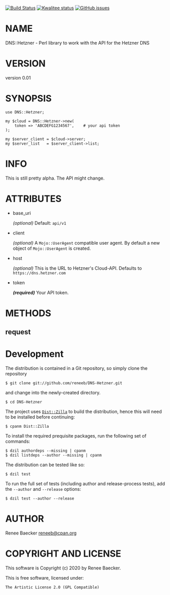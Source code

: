 [![Build Status](https://travis-ci.org/reneeb/DNS-Hetzner.svg?branch=master)](https://travis-ci.org/reneeb/DNS-Hetzner)
[![Kwalitee status](http://cpants.cpanauthors.org/dist/DNS-Hetzner.png)](http://cpants.charsbar.org/dist/overview/DNS-Hetzner)
[![GitHub issues](https://img.shields.io/github/issues/reneeb/DNS-Hetzner.svg)](https://github.com/reneeb/DNS-Hetzner/issues)

# NAME

DNS::Hetzner - Perl library to work with the API for the Hetzner DNS

# VERSION

version 0.01

# SYNOPSIS

    use DNS::Hetzner;

    my $cloud = DNS::Hetzner->new(
        token => 'ABCDEFG1234567',    # your api token
    );

    my $server_client = $cloud->server;
    my $server_list   = $server_client->list;

# INFO

This is still pretty alpha. The API might change.

# ATTRIBUTES

- base\_uri

    _(optional)_ Default: `api/v1`

- client 

    _(optional)_ A `Mojo::UserAgent` compatible user agent. By default a new object of `Mojo::UserAgent`
    is created.

- host

    _(optional)_ This is the URL to Hetzner's Cloud-API. Defaults to `https://dns.hetzner.com`

- token

    **_(required)_** Your API token.

# METHODS

## request



# Development

The distribution is contained in a Git repository, so simply clone the
repository

```
$ git clone git://github.com/reneeb/DNS-Hetzner.git
```

and change into the newly-created directory.

```
$ cd DNS-Hetzner
```

The project uses [`Dist::Zilla`](https://metacpan.org/pod/Dist::Zilla) to
build the distribution, hence this will need to be installed before
continuing:

```
$ cpanm Dist::Zilla
```

To install the required prequisite packages, run the following set of
commands:

```
$ dzil authordeps --missing | cpanm
$ dzil listdeps --author --missing | cpanm
```

The distribution can be tested like so:

```
$ dzil test
```

To run the full set of tests (including author and release-process tests),
add the `--author` and `--release` options:

```
$ dzil test --author --release
```

# AUTHOR

Renee Baecker <reneeb@cpan.org>

# COPYRIGHT AND LICENSE

This software is Copyright (c) 2020 by Renee Baecker.

This is free software, licensed under:

    The Artistic License 2.0 (GPL Compatible)
